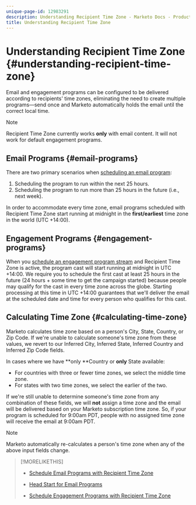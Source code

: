 ```yaml
---
unique-page-id: 12983291
description: Understanding Recipient Time Zone - Marketo Docs - Product Documentation
title: Understanding Recipient Time Zone
---
```


# Understanding Recipient Time Zone {#understanding-recipient-time-zone}

Email and engagement programs can be configured to be delivered according to recipients' time zones, eliminating the need to create multiple programs—send once and Marketo automatically holds the email until the correct local time.

>[!NOTE]
>
>Recipient Time Zone currently works **only** with email content. It will not work for default engagement programs.

## Email Programs {#email-programs}

There are two primary scenarios when [scheduling an email program](schedule-email-programs-with-recipient-time-zone.md):

1. Scheduling the program to run within the next 25 hours.
1. Scheduling the program to run more than 25 hours in the future (i.e., next week).

In order to accommodate every time zone, email programs scheduled with Recipient Time Zone start running at midnight in the **first/earliest** time zone in the world (UTC +14:00).

## Engagement Programs {#engagement-programs}

When you [schedule an engagement program stream](../../../../../product-docs/email-marketing/drip-nurturing/engagement-program-streams/set-stream-cadence/schedule-engagement-programs-with-recipient-time-zone.md) and Recipient Time Zone is active, the program cast will start running at midnight in UTC +14:00. We require you to schedule the first cast at least 25 hours in the future (24 hours + some time to get the campaign started) because people may qualify for the cast in every time zone across the globe. Starting processing at this time in UTC +14:00 guarantees that we'll deliver the email at the scheduled date and time for every person who qualifies for this cast.

## Calculating Time Zone {#calculating-time-zone}

Marketo calculates time zone based on a person's City, State, Country, or Zip Code. If we're unable to calculate someone's time zone from these values, we revert to our Inferred City, Inferred State, Inferred Country and Inferred Zip Code fields.

In cases where we have **only **Country or **only** State available:

* For countries with three or fewer time zones, we select the middle time zone.
* For states with two time zones, we select the earlier of the two.

If we're still unable to determine someone's time zone from any combination of these fields, we will **not** assign a time zone and the email will be delivered based on your Marketo subscription time zone. So, if your program is scheduled for 9:00am PDT, people with no assigned time zone will receive the email at 9:00am PDT.

>[!NOTE]
>
>Marketo automatically re-calculates a person's time zone when any of the above input fields change.

>[!MORELIKETHIS]
>
>* [Schedule Email Programs with Recipient Time Zone](schedule-email-programs-with-recipient-time-zone.md)
>* [Head Start for Email Programs](../../../../../product-docs/email-marketing/email-programs/email-program-actions/head-start-for-email-programs.md)
>
>* [Schedule Engagement Programs with Recipient Time Zone](../../../../../product-docs/email-marketing/drip-nurturing/engagement-program-streams/set-stream-cadence/schedule-engagement-programs-with-recipient-time-zone.md)
>

